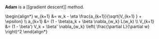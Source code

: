 **Adam** is a [[gradient descent]] method.

\begin{align\*}
w_{k+1} &= w_k - \eta \frac{a_{k+1}}{\sqrt{V_{k+1} } + \epsilon} \\\\
a_{k+1} &= (1 - \beta)a_k + \beta \nabla_{w_k} L(w_k) \\\\
V_{k+1} &= (1 - \beta') V_k + \beta' \nabla_{w_k} \left( \frac{\partial L}{\partial w} \right)^2
\end{align\*}